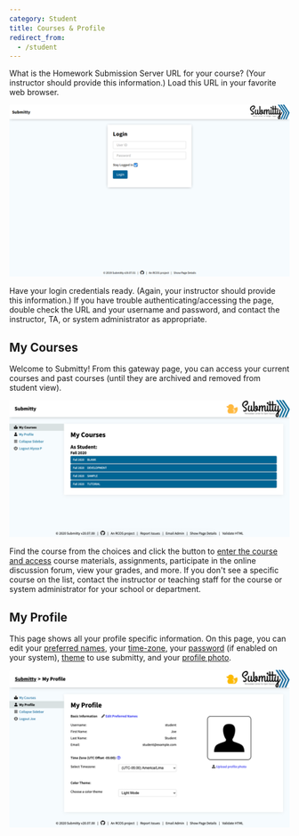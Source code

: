 ```yaml
---
category: Student
title: Courses & Profile
redirect_from:
  - /student
---
```


What is the Homework Submission Server URL for your course?  (Your
instructor should provide this information.)  Load this URL in your
favorite web browser.

![](/images/Login.png)

Have your login credentials ready.  (Again, your instructor should
provide this information.)  If you have trouble
authenticating/accessing the page, double check the URL and your
username and password, and contact the instructor, TA, or system
administrator as appropriate.


## My Courses

Welcome to Submitty!  From this gateway page, you can access your
current courses and past courses (until they are archived and removed
from student view).

![](/images/Homepage.png)

Find the course from the choices and click the button to
[enter the course and access](/student/account/navigation)
course materials,
assignments, participate in the online discussion forum, view your
grades, and more.
If you don't see a specific course on the list, contact the instructor
or teaching staff for the course or system administrator for your
school or department.


## My Profile

This page shows all your profile specific information. On this page,
you can edit your [preferred names](/student/account/preferred_name),
your [time-zone](/student/account/local_timezone),
your [password](/student/account/password) (if enabled on your system),
[theme](/student/account/theme) to use submitty,
and your [profile photo](/student/account/photo).


![](/images/student/user_profile.png)  



